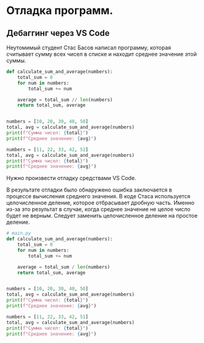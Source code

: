 # Отладка программ.
## Дебаггинг через VS Code

Неутомимый студент Стас Басов написал программу, которая считывает сумму всех чисел в списке и находит среднее значение этой суммы.

```PYTHON
def calculate_sum_and_average(numbers):
    total_sum = 0
    for num in numbers:
        total_sum += num

    average = total_sum // len(numbers)
    return total_sum, average


numbers = [10, 20, 30, 40, 50]
total, avg = calculate_sum_and_average(numbers)
print(f"Сумма чисел: {total}")
print(f"Среднее значение: {avg}")

numbers = [11, 22, 33, 42, 51]
total, avg = calculate_sum_and_average(numbers)
print(f"Сумма чисел: {total}")
print(f"Среднее значение: {avg}")
```

Нужно произвести отладку средствами VS Code.

В результате отладки было обнаружено ошибка заключается в процессе вычисления среднего значения. В коде Стаса используется целочисленное деление, которое отбрасывает дробную часть. Именно из-за это результат в случае, когда среднее значение не целое число будет не верным. Следует заменить целочисленное деление на простое деление.

```PYTHON
# main.py
def calculate_sum_and_average(numbers):
    total_sum = 0
    for num in numbers:
        total_sum += num

    average = total_sum / len(numbers)
    return total_sum, average


numbers = [10, 20, 30, 40, 50]
total, avg = calculate_sum_and_average(numbers)
print(f"Сумма чисел: {total}")
print(f"Среднее значение: {avg}")

numbers = [11, 22, 33, 42, 51]
total, avg = calculate_sum_and_average(numbers)
print(f"Сумма чисел: {total}")
print(f"Среднее значение: {avg}")
```

